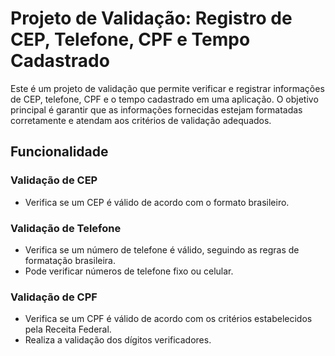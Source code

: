 # Projeto de Validação: Registro de CEP, Telefone, CPF e Tempo Cadastrado
Este é um projeto de validação que permite verificar e registrar informações de CEP, telefone, CPF e o tempo cadastrado em uma aplicação. 
O objetivo principal é garantir que as informações fornecidas estejam formatadas corretamente e atendam aos critérios de validação adequados.

## Funcionalidade
### Validação de CEP
* Verifica se um CEP é válido de acordo com o formato brasileiro.

### Validação de Telefone
* Verifica se um número de telefone é válido, seguindo as regras de formatação brasileira.
* Pode verificar números de telefone fixo ou celular.

### Validação de CPF
* Verifica se um CPF é válido de acordo com os critérios estabelecidos pela Receita Federal.
* Realiza a validação dos dígitos verificadores.

### 
